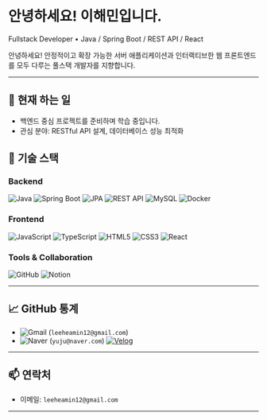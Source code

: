 # 안녕하세요! 이해민입니다.

Fullstack Developer • Java / Spring Boot / REST API / React

안녕하세요!  안정적이고 확장 가능한 서버 애플리케이션과  인터랙티브한 웹 프론트엔드를 모두 다루는  풀스택 개발자를 지향합니다.  

---

## 🔭 현재 하는 일

* 백엔드 중심 프로젝트를 준비하며 학습 중입니다.
* 관심 분야: RESTful API 설계, 데이터베이스 성능 최적화

## 🧰 기술 스택

### Backend

![Java](https://img.shields.io/badge/Java-007396?style=for-the-badge\&logo=java\&logoColor=white)
![Spring Boot](https://img.shields.io/badge/Spring%20Boot-6DB33F?style=for-the-badge\&logo=springboot\&logoColor=white)
![JPA](https://img.shields.io/badge/JPA-59666C?style=for-the-badge\&logo=hibernate\&logoColor=white)
![REST API](https://img.shields.io/badge/REST%20API-005571?style=for-the-badge\&logo=fastapi\&logoColor=white)
![MySQL](https://img.shields.io/badge/MySQL-4479A1?style=for-the-badge\&logo=mysql\&logoColor=white)
![Docker](https://img.shields.io/badge/Docker-2496ED?style=for-the-badge\&logo=docker\&logoColor=white)

### Frontend

![JavaScript](https://img.shields.io/badge/JavaScript-F7DF1E?style=for-the-badge\&logo=javascript\&logoColor=black)
![TypeScript](https://img.shields.io/badge/TypeScript-3178C6?style=for-the-badge\&logo=typescript\&logoColor=white)
![HTML5](https://img.shields.io/badge/HTML5-E34F26?style=for-the-badge\&logo=html5\&logoColor=white)
![CSS3](https://img.shields.io/badge/CSS3-1572B6?style=for-the-badge\&logo=css3\&logoColor=white)
![React](https://img.shields.io/badge/React-61DAFB?style=for-the-badge\&logo=react\&logoColor=black)

### Tools & Collaboration

![GitHub](https://img.shields.io/badge/GitHub-181717?style=for-the-badge\&logo=github\&logoColor=white)
![Notion](https://img.shields.io/badge/Notion-000000?style=for-the-badge\&logo=notion\&logoColor=white)

---

## 📈 GitHub 통계

* ![Gmail](https://img.shields.io/badge/Gmail-D14836?style=for-the-badge\&logo=gmail\&logoColor=white) (`leeheamin12@gmail.com`)
* ![Naver](https://img.shields.io/badge/Naver-03C75A?style=for-the-badge\&logo=naver\&logoColor=white) (`yuju@naver.com`)
[![Velog](https://img.shields.io/badge/Velog-20C997?style=for-the-badge&logo=velog&logoColor=white)](https://velog.io/@heamin4738)




---

## 📫 연락처

* 이메일: `leeheamin12@gmail.com`

---



